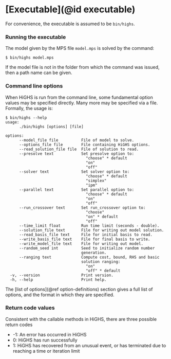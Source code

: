 # [Executable](@id executable)

For convenience, the executable is assumed to be `bin/highs`.

### Running the executable

The model given by the MPS file `model.mps` is solved by the command:

```shell
$ bin/highs model.mps
```

If the model file is not in the folder from which the command was issued, then a
path name can be given.

### Command line options

When HiGHS is run from the command line, some fundamental option values may be
specified directly. Many more may be specified via a file. Formally, the usage
is:

```shell
$ bin/highs --help
usage:
      ./bin/highs [options] [file]

options:
      --model_file file          File of model to solve.
      --options_file file        File containing HiGHS options.
      --read_solution_file file  File of solution to read.
      --presolve text            Set presolve option to:
                                   "choose" * default 
                                   "on"
                                   "off"
      --solver text              Set solver option to: 
                                   "choose" * default 
                                   "simplex"
                                   "ipm" 
      --parallel text            Set parallel option to: 
                                   "choose" * default 
                                   "on" 
                                   "off" 
      --run_crossover text       Set run_crossover option to: 
                                   "choose" 
                                   "on" * default 
                                   "off" 
      --time_limit float         Run time limit (seconds - double).
      --solution_file text       File for writing out model solution.
      --read_basis_file text     File for initial basis to read. 
      --write_basis_file text    File for final basis to write. 
      --write_model_file text    File for writing out model.
      --random_seed int          Seed to initialize random number 
                                 generation.
      --ranging text             Compute cost, bound, RHS and basic 
                                 solution ranging:
                                   "on" 
                                   "off" * default 
  -v, --version                  Print version.
  -h, --help                     Print help.
```

The [list of options](@ref option-definitions) section gives a full
list of options, and the format in which they are specified.

### Return code values

Consistent with the callable methods in HiGHS, there are three possible return codes

 * -1: An error has occurred in HiGHS
 * 0: HiGHS has run successfully
 * 1: HiGHS has recovered from an unusual event, or has terminated due to reaching a time or iteration limit
